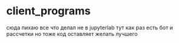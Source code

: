 # client_programs
сюда пихаю все что делал не в jupyterlab тут как раз есть бот и рассчетки но тоже код оставляет желать лучшего
